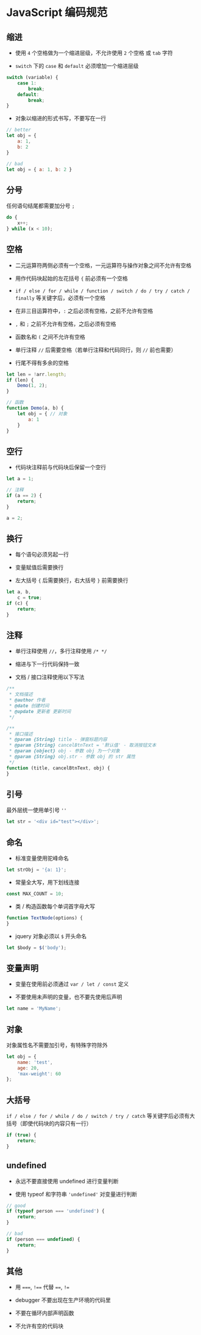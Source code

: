 # JavaScript 编码规范

## 缩进

* 使用 `4` 个空格做为一个缩进层级，不允许使用 `2` 个空格 或 `tab` 字符

* `switch` 下的 `case` 和 `default` 必须增加一个缩进层级

```javascript
switch (variable) {
    case 1:
        break;
    default:
        break;
}
```

* 对象以缩进的形式书写，不要写在一行

```javascript
// better
let obj = {
    a: 1,
    b: 2
}

// bad
let obj = { a: 1, b: 2 }
```

## 分号

任何语句结尾都需要加分号 `;`

```javascript
do {
    x++;
} while (x < 10);
```

## 空格

* 二元运算符两侧必须有一个空格，一元运算符与操作对象之间不允许有空格

* 用作代码块起始的左花括号 `{` 前必须有一个空格

* `if / else / for / while / function / switch / do / try / catch / finally` 等关键字后，必须有一个空格

* 在非三目运算符中，`:` 之后必须有空格，之前不允许有空格

* `,` 和 `;` 之前不允许有空格，之后必须有空格

* 函数名和 `(` 之间不允许有空格

* 单行注释 `//` 后需要空格（若单行注释和代码同行，则 `//` 前也需要）

* 行尾不得有多余的空格

```javascript
let len = !arr.length;
if (len) {
    Demo(1, 2);
}

// 函数
function Demo(a, b) {
    let obj = { // 对象
        a: 1
    }
}
```

## 空行

* 代码块注释前与代码块后保留一个空行

```javascript
let a = 1;

// 注释
if (a == 2) {
    return;
}

a = 2;
```

## 换行

* 每个语句必须另起一行

* 变量赋值后需要换行

* 左大括号 `{` 后需要换行，右大括号 `}` 前需要换行

```javascript
let a, b,
    c = true;
if (c) {
    return;
}
```

## 注释

* 单行注释使用 `//`，多行注释使用 `/* */`

* 缩进与下一行代码保持一致

* 文档 / 接口注释使用以下写法

```javascript
/**
 * 文档描述
 * @author 作者
 * @date 创建时间
 * @update 更新者 更新时间
 */

/**
 * 接口描述
 * @param {String} title - 弹窗标题内容
 * @param {String} cancelBtnText = '默认值' - 取消按钮文本
 * @param {object} obj - 参数 obj 为一个对象
 * @param {String} obj.str - 参数 obj 的 str 属性
 */
function (title, cancelBtnText, obj) {
}
```

## 引号

最外层统一使用单引号 `''`

```javascript
let str = '<div id="test"></div>';
```

## 命名

* 标准变量使用驼峰命名

```javascript
let strObj = '{a: 1}';
```

* 常量全大写，用下划线连接

```javascript
const MAX_COUNT = 10;
```

* 类 / 构造函数每个单词首字母大写

```javascript
function TextNode(options) {
}
```

* jquery 对象必须以 `$` 开头命名

```javascript
let $body = $('body');
```

## 变量声明

* 变量在使用前必须通过 `var / let / const` 定义

* 不要使用未声明的变量，也不要先使用后声明

```javascript
let name = 'MyName';
```

## 对象

对象属性名不需要加引号，有特殊字符除外

```javascript
let obj = {
    name: 'test',
    age: 20,
    'max-weight': 60
};
```

## 大括号

`if / else / for / while / do / switch / try / catch` 等关键字后必须有大括号（即使代码块的内容只有一行）

```javascript
if (true) {
    return;
}
```

## undefined

* 永远不要直接使用 undefined 进行变量判断

* 使用 typeof 和字符串 `'undefined'` 对变量进行判断

```javascript
// good
if (typeof person === 'undefined') {
    return;
}

// bad
if (person === undefined) {
    return;
}
```

## 其他

* 用 `===`, `!==` 代替 `==`, `!=`

* debugger 不要出现在生产环境的代码里

* 不要在循环内部声明函数

* 不允许有空的代码块